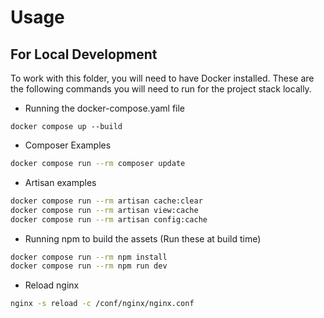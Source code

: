 # Usage


## For Local Development
To work with this folder, you will need to have Docker installed. These are the following commands you will need to run for the project stack locally.

- Running the docker-compose.yaml file
```
docker compose up --build
```

- Composer Examples
```bash
docker compose run --rm composer update
```

- Artisan examples
```bash
docker compose run --rm artisan cache:clear
docker compose run --rm artisan view:cache
docker compose run --rm artisan config:cache

```

- Running npm to build the assets (Run these at build time)
```bash
docker compose run --rm npm install
docker compose run --rm npm run dev
```

- Reload nginx
```bash
nginx -s reload -c /conf/nginx/nginx.conf
```